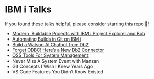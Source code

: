 # IBM i Talks

If you found these talks helpful, please consider [starring this repo](https://github.com/SanjulaGanepola/ibmi-talks) 🌟!

* [Modern, Buildable Projects with IBM i Project Explorer and Bob](./Modern%20Buildable%20Projects%20with%20IBM%20i%20Project%20Explorer%20and%20Bob/Modern-Buildable-Projects-with-IBM-i-Project-Explorer-and-Bob.pdf)
* [Automating Builds in Git on IBM i](./Automating%20Builds%20in%20Git%20on%20IBM%20i/Automating-Builds-in-Git-on-IBM-i.pdf)
* [Build a Watson AI Chatbot from Db2](./Build%20a%20Watson%20AI%20Chatbot%20from%20Db2/Build-a-Watson-AI-Chatbot-from-Db2.pdf)
* [Forget ODBC! Here’s a New Db2 Connector](./Forget%20ODBC!%20Here’s%20a%20New%20Db2%20Connector/Forget-ODBC!-Here’s-a-New-Db2-Connector.pdf)
* [OSS Tools For System Management](./OSS%20Tools%20For%20System%20Management/OSS-Tools-For-System-Management.pdf)
* Never Miss A System Event with Manzan
* Git Concepts I Wish I Knew Years Ago
* VS Code Features You Didn’t Know Existed